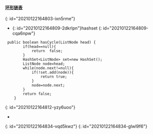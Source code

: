 #### [环形链表](https://leetcode-cn.com/problems/linked-list-cycle/)
{: id="20210122164803-ixn5rme"}

* {: id="20210122164809-2dkrlpn"}hashset
{: id="20210122164809-cqa6npw"}

```
 public boolean hasCycle(ListNode head) {
        if(head==null){
            return  false;
        }
        HashSet<ListNode> set=new HashSet();
        ListNode node=head;
        while(node.next!=null){
            if(!set.add(node)){
                return true;
            }
            node=node.next;
        }
        return false;
    }
```
{: id="20210122164812-yzy6uoo"}

*
{: id="20210122164834-vqd5kwz"}
{: id="20210122164834-glwl9f6"}
